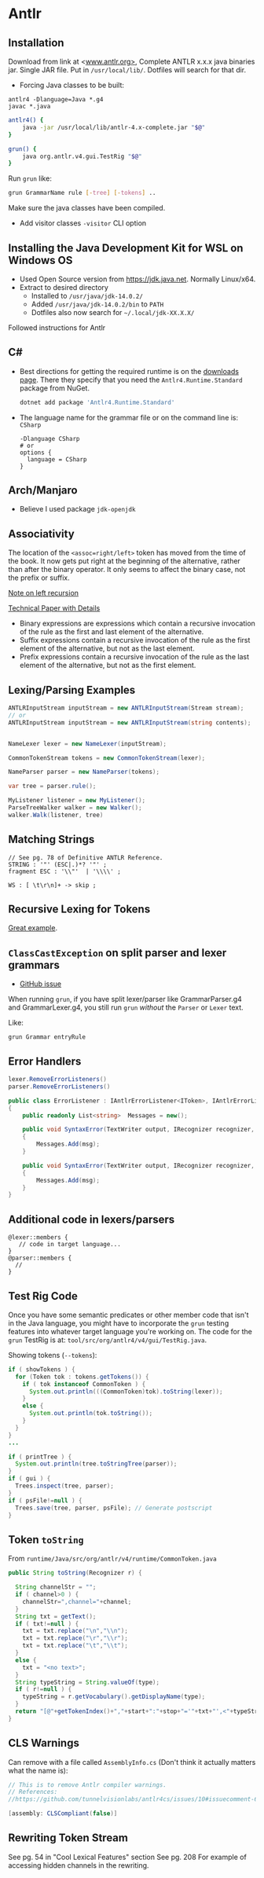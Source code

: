 # Antlr

## Installation

Download from link at <www.antlr.org>, Complete ANTLR x.x.x java binaries jar.
Single JAR file. Put in `/usr/local/lib/`. Dotfiles will search for that dir.


- Forcing Java classes to be built:
```
antlr4 -Dlanguage=Java *.g4
javac *.java
```

```sh
antlr4() {
    java -jar /usr/local/lib/antlr-4.x-complete.jar "$@"
}
```

```sh
grun() {
    java org.antlr.v4.gui.TestRig "$@"
}
```

Run `grun` like:
```sh
grun GrammarName rule [-tree] [-tokens] ..
```

Make sure the java classes have been compiled.

- Add visitor classes `-visitor` CLI option

## Installing the Java Development Kit for WSL on Windows OS

- Used Open Source version from <https://jdk.java.net>. Normally Linux/x64.
- Extract to desired directory
    - Installed to `/usr/java/jdk-14.0.2/`
    - Added `/usr/java/jdk-14.0.2/bin` to `PATH`
    - Dotfiles also now search for `~/.local/jdk-XX.X.X/`


Followed instructions for Antlr


## C\#

- Best directions for getting the required runtime is on the [downloads page](https://www.antlr.org/download.html).
  There they specify that you need the `Antlr4.Runtime.Standard` package from NuGet.

  ```sh
  dotnet add package 'Antlr4.Runtime.Standard'
  ```

- The language name for the grammar file or on the command line is:
  `CSharp`

  ```
  -Dlanguage CSharp
  # or
  options {
    language = CSharp
  }
  ```


## Arch/Manjaro

- Believe I used package `jdk-openjdk`

## Associativity

The location of the `<assoc=right/left>` token has moved from the time of
the book. It now gets put right at the beginning of the alternative,
rather than after the binary operator. It only seems to affect the
binary case, not the prefix or suffix.

[Note on left recursion](https://github.com/antlr/antlr4/blob/master/doc/left-recursion.md)

[Technical Paper with Details](https://www.antlr.org/papers/allstar-techreport.pdf)

 - Binary expressions are expressions which contain a recursive
   invocation of the rule as the first and last element of the
   alternative.
 - Suffix expressions contain a recursive invocation of the rule as the
   first element of the alternative, but not as the last element.
 - Prefix expressions contain a recursive invocation of the rule as the
   last element of the alternative, but not as the first element.

## Lexing/Parsing Examples

```C#
ANTLRInputStream inputStream = new ANTLRInputStream(Stream stream);
// or
ANTLRInputStream inputStream = new ANTLRInputStream(string contents);


NameLexer lexer = new NameLexer(inputStream);

CommonTokenStream tokens = new CommonTokenStream(lexer);

NameParser parser = new NameParser(tokens);

var tree = parser.rule();

MyListener listener = new MyListener();
ParseTreeWalker walker = new Walker();
walker.Walk(listener, tree)
```

## Matching Strings

```antlr
// See pg. 78 of Definitive ANTLR Reference.
STRING : '"' (ESC|.)*? '"' ;
fragment ESC : '\\"'  | '\\\\' ;
```

```antlr
WS : [ \t\r\n]+ -> skip ;
```

## Recursive Lexing for Tokens

[Great example](https://stackoverflow.com/questions/2555818/).

## `ClassCastException` on split parser and lexer grammars

- [GitHub issue](https://github.com/antlr/antlr4/issues/859)

When running `grun`, if you have split lexer/parser like GrammarParser.g4 and GrammarLexer.g4,
you still run `grun` *without* the `Parser` or `Lexer` text.

Like:

```
grun Grammar entryRule
```


## Error Handlers

```C#
lexer.RemoveErrorListeners()
parser.RemoveErrorListeners()

public class ErrorListener : IAntlrErrorListener<IToken>, IAntlrErrorListener<int>
{
    public readonly List<string>  Messages = new();

    public void SyntaxError(TextWriter output, IRecognizer recognizer, IToken offendingSymbol, int line, int charPositionInLine, string msg, RecognitionException e)
    {
        Messages.Add(msg);
    }

    public void SyntaxError(TextWriter output, IRecognizer recognizer, int offendingSymbol, int line, int charPositionInLine, string msg, RecognitionException e)
    {
        Messages.Add(msg);
    }
}
```

## Additional code in lexers/parsers

```
@lexer::members {
   // code in target language...
}
@parser::members {
  //
}
```

## Test Rig Code

Once you have some semantic predicates or other member code that isn't in the Java language,
you might have to incorporate the `grun` testing features into whatever target language you're working on.
The code for the `grun` TestRig is at: `tool/src/org/antlr4/v4/gui/TestRig.java`.

Showing tokens (`--tokens`):

```java
if ( showTokens ) {
  for (Token tok : tokens.getTokens()) {
    if ( tok instanceof CommonToken ) {
      System.out.println(((CommonToken)tok).toString(lexer));
    }
    else {
      System.out.println(tok.toString());
    }
  }
}
...

if ( printTree ) {
  System.out.println(tree.toStringTree(parser));
}
if ( gui ) {
  Trees.inspect(tree, parser);
}
if ( psFile!=null ) {
  Trees.save(tree, parser, psFile); // Generate postscript
}
```

## Token `toString`

From `runtime/Java/src/org/antlr/v4/runtime/CommonToken.java`

```java
public String toString(Recognizer r) {

  String channelStr = "";
  if ( channel>0 ) {
    channelStr=",channel="+channel;
  }
  String txt = getText();
  if ( txt!=null ) {
    txt = txt.replace("\n","\\n");
    txt = txt.replace("\r","\\r");
    txt = txt.replace("\t","\\t");
  }
  else {
    txt = "<no text>";
  }
  String typeString = String.valueOf(type);
  if ( r!=null ) {
    typeString = r.getVocabulary().getDisplayName(type);
  }
  return "[@"+getTokenIndex()+","+start+":"+stop+"='"+txt+"',<"+typeString+">"+channelStr+","+line+":"+getCharPositionInLine()+"]";
}
```

## CLS Warnings

Can remove with a file called `AssemblyInfo.cs` (Don't think it actually matters what the name is):

```C#
// This is to remove Antlr compiler warnings.
// References:
//https://github.com/tunnelvisionlabs/antlr4cs/issues/10#issuecomment-66999851

[assembly: CLSCompliant(false)]
```

## Rewriting Token Stream

See pg. 54 in "Cool Lexical Features" section
See pg. 208 For example of accessing hidden channels in the rewriting.
